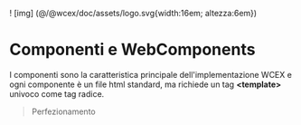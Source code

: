 <!--DESC: {icon:{name:"explore"},id:6} -->

! [img] (@/@wcex/doc/assets/logo.svg{width:16em; altezza:6em})

# Componenti e WebComponents

I componenti sono la caratteristica principale dell'implementazione WCEX e ogni componente è un file html standard, ma richiede un tag **\<template\>** univoco come tag radice.

> Perfezionamento
